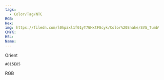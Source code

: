 ```yaml
---
tags:
  - Color/Tag/NTC
RGB:
Hex:
img: https://filedn.com/l0hpzxl1f01yT7GHxtF8cyk/Color%20Snake/SVG_Tumb%20Mass%20No%20Name/015E85.svg
CMYK:
HSL:
Name:
---
```

Orient
```palette
#015E85
```
RGB

